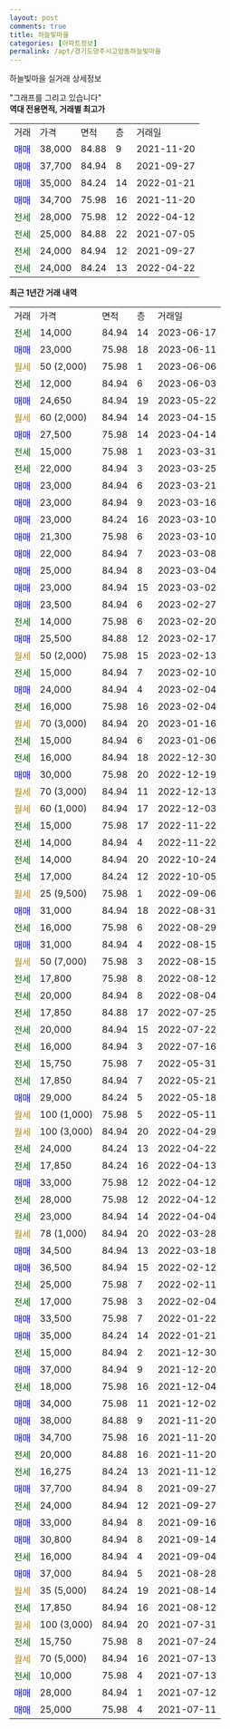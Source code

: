 ```yaml
---
layout: post
comments: true
title: 하늘빛마을
categories: [아파트정보]
permalink: /apt/경기도양주시고암동하늘빛마을
---
```


하늘빛마을 실거래 상세정보

<script type="text/javascript">
  google.charts.load('current', {'packages':['line', 'corechart']});
  google.charts.setOnLoadCallback(drawChart);

  function drawChart() {
    var data = new google.visualization.DataTable();
    data.addColumn('date', '거래일');
    data.addColumn('number', "매매");
    data.addColumn('number', "전세");
    data.addColumn('number', "전매");

    data.addRows([[new Date(Date.parse("2023-06-17")), null, 14000, null], [new Date(Date.parse("2023-06-11")), 23000, null, null], [new Date(Date.parse("2023-06-06")), null, null, null], [new Date(Date.parse("2023-06-03")), null, 12000, null], [new Date(Date.parse("2023-05-22")), 24650, null, null], [new Date(Date.parse("2023-04-15")), null, null, null], [new Date(Date.parse("2023-04-14")), 27500, null, null], [new Date(Date.parse("2023-03-31")), null, 15000, null], [new Date(Date.parse("2023-03-25")), null, 22000, null], [new Date(Date.parse("2023-03-21")), 23000, null, null], [new Date(Date.parse("2023-03-16")), 23000, null, null], [new Date(Date.parse("2023-03-10")), 23000, null, null], [new Date(Date.parse("2023-03-10")), 21300, null, null], [new Date(Date.parse("2023-03-08")), 22000, null, null], [new Date(Date.parse("2023-03-04")), 25000, null, null], [new Date(Date.parse("2023-03-02")), 23000, null, null], [new Date(Date.parse("2023-02-27")), 23500, null, null], [new Date(Date.parse("2023-02-20")), null, 14000, null], [new Date(Date.parse("2023-02-17")), 25500, null, null], [new Date(Date.parse("2023-02-13")), null, null, null], [new Date(Date.parse("2023-02-10")), null, 15000, null], [new Date(Date.parse("2023-02-04")), 24000, null, null], [new Date(Date.parse("2023-02-04")), null, 16000, null], [new Date(Date.parse("2023-01-16")), null, null, null], [new Date(Date.parse("2023-01-06")), null, 15000, null], [new Date(Date.parse("2022-12-30")), null, 16000, null], [new Date(Date.parse("2022-12-19")), 30000, null, null], [new Date(Date.parse("2022-12-13")), null, null, null], [new Date(Date.parse("2022-12-03")), null, null, null], [new Date(Date.parse("2022-11-22")), null, 15000, null], [new Date(Date.parse("2022-11-22")), null, 14000, null], [new Date(Date.parse("2022-10-24")), null, 14000, null], [new Date(Date.parse("2022-10-05")), null, 17000, null], [new Date(Date.parse("2022-09-06")), null, null, null], [new Date(Date.parse("2022-08-31")), 31000, null, null], [new Date(Date.parse("2022-08-29")), null, 16000, null], [new Date(Date.parse("2022-08-15")), 31000, null, null], [new Date(Date.parse("2022-08-15")), null, null, null], [new Date(Date.parse("2022-08-12")), null, 17800, null], [new Date(Date.parse("2022-08-04")), null, 20000, null], [new Date(Date.parse("2022-07-25")), null, 17850, null], [new Date(Date.parse("2022-07-22")), null, 20000, null], [new Date(Date.parse("2022-07-16")), null, 16000, null], [new Date(Date.parse("2022-05-31")), null, 15750, null], [new Date(Date.parse("2022-05-21")), null, 17850, null], [new Date(Date.parse("2022-05-18")), 29000, null, null], [new Date(Date.parse("2022-05-11")), null, null, null], [new Date(Date.parse("2022-04-29")), null, null, null], [new Date(Date.parse("2022-04-22")), null, 24000, null], [new Date(Date.parse("2022-04-13")), null, 17850, null], [new Date(Date.parse("2022-04-12")), 33000, null, null], [new Date(Date.parse("2022-04-12")), null, 28000, null], [new Date(Date.parse("2022-04-04")), null, 23000, null], [new Date(Date.parse("2022-03-28")), null, null, null], [new Date(Date.parse("2022-03-18")), 34500, null, null], [new Date(Date.parse("2022-02-12")), 36500, null, null], [new Date(Date.parse("2022-02-11")), null, 25000, null], [new Date(Date.parse("2022-02-04")), null, 17000, null], [new Date(Date.parse("2022-01-22")), 33500, null, null], [new Date(Date.parse("2022-01-21")), 35000, null, null], [new Date(Date.parse("2021-12-30")), null, 15000, null], [new Date(Date.parse("2021-12-20")), 37000, null, null], [new Date(Date.parse("2021-12-04")), null, 18000, null], [new Date(Date.parse("2021-12-02")), 34000, null, null], [new Date(Date.parse("2021-11-20")), 38000, null, null], [new Date(Date.parse("2021-11-20")), 34700, null, null], [new Date(Date.parse("2021-11-20")), null, 20000, null], [new Date(Date.parse("2021-11-12")), null, 16275, null], [new Date(Date.parse("2021-09-27")), 37700, null, null], [new Date(Date.parse("2021-09-27")), null, 24000, null], [new Date(Date.parse("2021-09-16")), 33000, null, null], [new Date(Date.parse("2021-09-14")), 30800, null, null], [new Date(Date.parse("2021-09-04")), null, 16000, null], [new Date(Date.parse("2021-08-28")), 37000, null, null], [new Date(Date.parse("2021-08-14")), null, null, null], [new Date(Date.parse("2021-08-12")), null, 17850, null], [new Date(Date.parse("2021-07-31")), null, null, null], [new Date(Date.parse("2021-07-24")), null, 15750, null], [new Date(Date.parse("2021-07-13")), null, null, null], [new Date(Date.parse("2021-07-13")), null, 10000, null], [new Date(Date.parse("2021-07-12")), 28000, null, null], [new Date(Date.parse("2021-07-11")), 25000, null, null]]);

    var options = {
      hAxis: {
        format: 'yyyy/MM/dd'
      },    
      lineWidth: 0,
      pointsVisible: true,    
      title: '최근 1년간 유형별 실거래가 분포',
      legend: { position: 'bottom' }
    };

    var formatter = new google.visualization.NumberFormat({pattern:'###,###'} );
    formatter.format(data, 1);
    formatter.format(data, 2);
    
    setTimeout(function() {
        var chart = new google.visualization.LineChart(document.getElementById('columnchart_material'));
        chart.draw(data, (options));
        document.getElementById('loading').style.display = 'none';
    }, 200);
  }
</script>


<div id="loading" style="z-index:20; display: block; margin-left: 0px">"그래프를 그리고 있습니다"</div>
<div id="columnchart_material" style="width: 95%; margin-left: 0px; display: block"></div>
<!-- contents start -->
<b>역대 전용면적, 거래별 최고가</b>
<table class="sortable">
    <tr>
      <td>거래</td>
      <td>가격</td>
      <td>면적</td>
      <td>층</td>
      <td>거래일</td>
    </tr>
        <tr>
          <td><a style="color: blue">매매</a></td>
          <td>38,000</td>
          <td>84.88</td>
          <td>9</td>
          <td>2021-11-20</td>
        </tr>            <tr>
          <td><a style="color: blue">매매</a></td>
          <td>37,700</td>
          <td>84.94</td>
          <td>8</td>
          <td>2021-09-27</td>
        </tr>            <tr>
          <td><a style="color: blue">매매</a></td>
          <td>35,000</td>
          <td>84.24</td>
          <td>14</td>
          <td>2022-01-21</td>
        </tr>            <tr>
          <td><a style="color: blue">매매</a></td>
          <td>34,700</td>
          <td>75.98</td>
          <td>16</td>
          <td>2021-11-20</td>
        </tr>        
        <tr>
              <td><a style="color: darkgreen">전세</a></td>
              <td>28,000</td>
              <td>75.98</td>
              <td>12</td>
              <td>2022-04-12</td>
            </tr>            <tr>
              <td><a style="color: darkgreen">전세</a></td>
              <td>25,000</td>
              <td>84.88</td>
              <td>22</td>
              <td>2021-07-05</td>
            </tr>            <tr>
              <td><a style="color: darkgreen">전세</a></td>
              <td>24,000</td>
              <td>84.94</td>
              <td>12</td>
              <td>2021-09-27</td>
            </tr>            <tr>
              <td><a style="color: darkgreen">전세</a></td>
              <td>24,000</td>
              <td>84.24</td>
              <td>13</td>
              <td>2022-04-22</td>
            </tr>        
    
</table>

<b>최근 1년간 거래 내역</b>

<table class="sortable">
    <tr>
      <td>거래</td>
      <td>가격</td>
      <td>면적</td>
      <td>층</td>
      <td>거래일</td>
    </tr>
    <tr>
      <td><a style="color: darkgreen">전세</a></td>
      <td>14,000</td>
      <td>84.94</td>
      <td>14</td>
      <td>2023-06-17</td>
    </tr>          <tr>
      <td><a style="color: blue">매매</a></td>
      <td>23,000</td>
      <td>75.98</td>
      <td>18</td>
      <td>2023-06-11</td>
    </tr>          <tr>
      <td><a style="color: darkgoldenrod">월세</a></td>
      <td>50 (2,000)</td>
      <td>75.98</td>
      <td>1</td>
      <td>2023-06-06</td>
    </tr>          <tr>
      <td><a style="color: darkgreen">전세</a></td>
      <td>12,000</td>
      <td>84.94</td>
      <td>6</td>
      <td>2023-06-03</td>
    </tr>          <tr>
      <td><a style="color: blue">매매</a></td>
      <td>24,650</td>
      <td>84.94</td>
      <td>19</td>
      <td>2023-05-22</td>
    </tr>          <tr>
      <td><a style="color: darkgoldenrod">월세</a></td>
      <td>60 (2,000)</td>
      <td>84.94</td>
      <td>14</td>
      <td>2023-04-15</td>
    </tr>          <tr>
      <td><a style="color: blue">매매</a></td>
      <td>27,500</td>
      <td>75.98</td>
      <td>14</td>
      <td>2023-04-14</td>
    </tr>          <tr>
      <td><a style="color: darkgreen">전세</a></td>
      <td>15,000</td>
      <td>75.98</td>
      <td>1</td>
      <td>2023-03-31</td>
    </tr>          <tr>
      <td><a style="color: darkgreen">전세</a></td>
      <td>22,000</td>
      <td>84.94</td>
      <td>3</td>
      <td>2023-03-25</td>
    </tr>          <tr>
      <td><a style="color: blue">매매</a></td>
      <td>23,000</td>
      <td>84.94</td>
      <td>6</td>
      <td>2023-03-21</td>
    </tr>          <tr>
      <td><a style="color: blue">매매</a></td>
      <td>23,000</td>
      <td>84.94</td>
      <td>9</td>
      <td>2023-03-16</td>
    </tr>          <tr>
      <td><a style="color: blue">매매</a></td>
      <td>23,000</td>
      <td>84.24</td>
      <td>16</td>
      <td>2023-03-10</td>
    </tr>          <tr>
      <td><a style="color: blue">매매</a></td>
      <td>21,300</td>
      <td>75.98</td>
      <td>6</td>
      <td>2023-03-10</td>
    </tr>          <tr>
      <td><a style="color: blue">매매</a></td>
      <td>22,000</td>
      <td>84.94</td>
      <td>7</td>
      <td>2023-03-08</td>
    </tr>          <tr>
      <td><a style="color: blue">매매</a></td>
      <td>25,000</td>
      <td>84.94</td>
      <td>8</td>
      <td>2023-03-04</td>
    </tr>          <tr>
      <td><a style="color: blue">매매</a></td>
      <td>23,000</td>
      <td>84.94</td>
      <td>15</td>
      <td>2023-03-02</td>
    </tr>          <tr>
      <td><a style="color: blue">매매</a></td>
      <td>23,500</td>
      <td>84.94</td>
      <td>6</td>
      <td>2023-02-27</td>
    </tr>          <tr>
      <td><a style="color: darkgreen">전세</a></td>
      <td>14,000</td>
      <td>75.98</td>
      <td>6</td>
      <td>2023-02-20</td>
    </tr>          <tr>
      <td><a style="color: blue">매매</a></td>
      <td>25,500</td>
      <td>84.88</td>
      <td>12</td>
      <td>2023-02-17</td>
    </tr>          <tr>
      <td><a style="color: darkgoldenrod">월세</a></td>
      <td>50 (2,000)</td>
      <td>75.98</td>
      <td>15</td>
      <td>2023-02-13</td>
    </tr>          <tr>
      <td><a style="color: darkgreen">전세</a></td>
      <td>15,000</td>
      <td>84.94</td>
      <td>7</td>
      <td>2023-02-10</td>
    </tr>          <tr>
      <td><a style="color: blue">매매</a></td>
      <td>24,000</td>
      <td>84.94</td>
      <td>4</td>
      <td>2023-02-04</td>
    </tr>          <tr>
      <td><a style="color: darkgreen">전세</a></td>
      <td>16,000</td>
      <td>75.98</td>
      <td>16</td>
      <td>2023-02-04</td>
    </tr>          <tr>
      <td><a style="color: darkgoldenrod">월세</a></td>
      <td>70 (3,000)</td>
      <td>84.94</td>
      <td>20</td>
      <td>2023-01-16</td>
    </tr>          <tr>
      <td><a style="color: darkgreen">전세</a></td>
      <td>15,000</td>
      <td>84.94</td>
      <td>6</td>
      <td>2023-01-06</td>
    </tr>          <tr>
      <td><a style="color: darkgreen">전세</a></td>
      <td>16,000</td>
      <td>84.94</td>
      <td>18</td>
      <td>2022-12-30</td>
    </tr>          <tr>
      <td><a style="color: blue">매매</a></td>
      <td>30,000</td>
      <td>75.98</td>
      <td>20</td>
      <td>2022-12-19</td>
    </tr>          <tr>
      <td><a style="color: darkgoldenrod">월세</a></td>
      <td>70 (3,000)</td>
      <td>84.94</td>
      <td>11</td>
      <td>2022-12-13</td>
    </tr>          <tr>
      <td><a style="color: darkgoldenrod">월세</a></td>
      <td>60 (1,000)</td>
      <td>84.94</td>
      <td>17</td>
      <td>2022-12-03</td>
    </tr>          <tr>
      <td><a style="color: darkgreen">전세</a></td>
      <td>15,000</td>
      <td>75.98</td>
      <td>17</td>
      <td>2022-11-22</td>
    </tr>          <tr>
      <td><a style="color: darkgreen">전세</a></td>
      <td>14,000</td>
      <td>84.94</td>
      <td>4</td>
      <td>2022-11-22</td>
    </tr>          <tr>
      <td><a style="color: darkgreen">전세</a></td>
      <td>14,000</td>
      <td>84.94</td>
      <td>20</td>
      <td>2022-10-24</td>
    </tr>          <tr>
      <td><a style="color: darkgreen">전세</a></td>
      <td>17,000</td>
      <td>84.24</td>
      <td>12</td>
      <td>2022-10-05</td>
    </tr>          <tr>
      <td><a style="color: darkgoldenrod">월세</a></td>
      <td>25 (9,500)</td>
      <td>75.98</td>
      <td>1</td>
      <td>2022-09-06</td>
    </tr>          <tr>
      <td><a style="color: blue">매매</a></td>
      <td>31,000</td>
      <td>84.94</td>
      <td>18</td>
      <td>2022-08-31</td>
    </tr>          <tr>
      <td><a style="color: darkgreen">전세</a></td>
      <td>16,000</td>
      <td>75.98</td>
      <td>6</td>
      <td>2022-08-29</td>
    </tr>          <tr>
      <td><a style="color: blue">매매</a></td>
      <td>31,000</td>
      <td>84.94</td>
      <td>4</td>
      <td>2022-08-15</td>
    </tr>          <tr>
      <td><a style="color: darkgoldenrod">월세</a></td>
      <td>50 (7,000)</td>
      <td>75.98</td>
      <td>3</td>
      <td>2022-08-15</td>
    </tr>          <tr>
      <td><a style="color: darkgreen">전세</a></td>
      <td>17,800</td>
      <td>75.98</td>
      <td>8</td>
      <td>2022-08-12</td>
    </tr>          <tr>
      <td><a style="color: darkgreen">전세</a></td>
      <td>20,000</td>
      <td>84.94</td>
      <td>8</td>
      <td>2022-08-04</td>
    </tr>          <tr>
      <td><a style="color: darkgreen">전세</a></td>
      <td>17,850</td>
      <td>84.88</td>
      <td>17</td>
      <td>2022-07-25</td>
    </tr>          <tr>
      <td><a style="color: darkgreen">전세</a></td>
      <td>20,000</td>
      <td>84.94</td>
      <td>15</td>
      <td>2022-07-22</td>
    </tr>          <tr>
      <td><a style="color: darkgreen">전세</a></td>
      <td>16,000</td>
      <td>84.94</td>
      <td>3</td>
      <td>2022-07-16</td>
    </tr>          <tr>
      <td><a style="color: darkgreen">전세</a></td>
      <td>15,750</td>
      <td>75.98</td>
      <td>7</td>
      <td>2022-05-31</td>
    </tr>          <tr>
      <td><a style="color: darkgreen">전세</a></td>
      <td>17,850</td>
      <td>84.94</td>
      <td>7</td>
      <td>2022-05-21</td>
    </tr>          <tr>
      <td><a style="color: blue">매매</a></td>
      <td>29,000</td>
      <td>84.24</td>
      <td>5</td>
      <td>2022-05-18</td>
    </tr>          <tr>
      <td><a style="color: darkgoldenrod">월세</a></td>
      <td>100 (1,000)</td>
      <td>75.98</td>
      <td>5</td>
      <td>2022-05-11</td>
    </tr>          <tr>
      <td><a style="color: darkgoldenrod">월세</a></td>
      <td>100 (3,000)</td>
      <td>84.94</td>
      <td>20</td>
      <td>2022-04-29</td>
    </tr>          <tr>
      <td><a style="color: darkgreen">전세</a></td>
      <td>24,000</td>
      <td>84.24</td>
      <td>13</td>
      <td>2022-04-22</td>
    </tr>          <tr>
      <td><a style="color: darkgreen">전세</a></td>
      <td>17,850</td>
      <td>84.24</td>
      <td>16</td>
      <td>2022-04-13</td>
    </tr>          <tr>
      <td><a style="color: blue">매매</a></td>
      <td>33,000</td>
      <td>75.98</td>
      <td>12</td>
      <td>2022-04-12</td>
    </tr>          <tr>
      <td><a style="color: darkgreen">전세</a></td>
      <td>28,000</td>
      <td>75.98</td>
      <td>12</td>
      <td>2022-04-12</td>
    </tr>          <tr>
      <td><a style="color: darkgreen">전세</a></td>
      <td>23,000</td>
      <td>84.94</td>
      <td>14</td>
      <td>2022-04-04</td>
    </tr>          <tr>
      <td><a style="color: darkgoldenrod">월세</a></td>
      <td>78 (1,000)</td>
      <td>84.94</td>
      <td>20</td>
      <td>2022-03-28</td>
    </tr>          <tr>
      <td><a style="color: blue">매매</a></td>
      <td>34,500</td>
      <td>84.94</td>
      <td>13</td>
      <td>2022-03-18</td>
    </tr>          <tr>
      <td><a style="color: blue">매매</a></td>
      <td>36,500</td>
      <td>84.94</td>
      <td>15</td>
      <td>2022-02-12</td>
    </tr>          <tr>
      <td><a style="color: darkgreen">전세</a></td>
      <td>25,000</td>
      <td>75.98</td>
      <td>7</td>
      <td>2022-02-11</td>
    </tr>          <tr>
      <td><a style="color: darkgreen">전세</a></td>
      <td>17,000</td>
      <td>75.98</td>
      <td>3</td>
      <td>2022-02-04</td>
    </tr>          <tr>
      <td><a style="color: blue">매매</a></td>
      <td>33,500</td>
      <td>75.98</td>
      <td>7</td>
      <td>2022-01-22</td>
    </tr>          <tr>
      <td><a style="color: blue">매매</a></td>
      <td>35,000</td>
      <td>84.24</td>
      <td>14</td>
      <td>2022-01-21</td>
    </tr>          <tr>
      <td><a style="color: darkgreen">전세</a></td>
      <td>15,000</td>
      <td>84.94</td>
      <td>2</td>
      <td>2021-12-30</td>
    </tr>          <tr>
      <td><a style="color: blue">매매</a></td>
      <td>37,000</td>
      <td>84.94</td>
      <td>9</td>
      <td>2021-12-20</td>
    </tr>          <tr>
      <td><a style="color: darkgreen">전세</a></td>
      <td>18,000</td>
      <td>75.98</td>
      <td>16</td>
      <td>2021-12-04</td>
    </tr>          <tr>
      <td><a style="color: blue">매매</a></td>
      <td>34,000</td>
      <td>75.98</td>
      <td>11</td>
      <td>2021-12-02</td>
    </tr>          <tr>
      <td><a style="color: blue">매매</a></td>
      <td>38,000</td>
      <td>84.88</td>
      <td>9</td>
      <td>2021-11-20</td>
    </tr>          <tr>
      <td><a style="color: blue">매매</a></td>
      <td>34,700</td>
      <td>75.98</td>
      <td>16</td>
      <td>2021-11-20</td>
    </tr>          <tr>
      <td><a style="color: darkgreen">전세</a></td>
      <td>20,000</td>
      <td>84.88</td>
      <td>16</td>
      <td>2021-11-20</td>
    </tr>          <tr>
      <td><a style="color: darkgreen">전세</a></td>
      <td>16,275</td>
      <td>84.24</td>
      <td>13</td>
      <td>2021-11-12</td>
    </tr>          <tr>
      <td><a style="color: blue">매매</a></td>
      <td>37,700</td>
      <td>84.94</td>
      <td>8</td>
      <td>2021-09-27</td>
    </tr>          <tr>
      <td><a style="color: darkgreen">전세</a></td>
      <td>24,000</td>
      <td>84.94</td>
      <td>12</td>
      <td>2021-09-27</td>
    </tr>          <tr>
      <td><a style="color: blue">매매</a></td>
      <td>33,000</td>
      <td>84.94</td>
      <td>8</td>
      <td>2021-09-16</td>
    </tr>          <tr>
      <td><a style="color: blue">매매</a></td>
      <td>30,800</td>
      <td>84.94</td>
      <td>8</td>
      <td>2021-09-14</td>
    </tr>          <tr>
      <td><a style="color: darkgreen">전세</a></td>
      <td>16,000</td>
      <td>84.94</td>
      <td>4</td>
      <td>2021-09-04</td>
    </tr>          <tr>
      <td><a style="color: blue">매매</a></td>
      <td>37,000</td>
      <td>84.94</td>
      <td>5</td>
      <td>2021-08-28</td>
    </tr>          <tr>
      <td><a style="color: darkgoldenrod">월세</a></td>
      <td>35 (5,000)</td>
      <td>84.24</td>
      <td>19</td>
      <td>2021-08-14</td>
    </tr>          <tr>
      <td><a style="color: darkgreen">전세</a></td>
      <td>17,850</td>
      <td>84.94</td>
      <td>16</td>
      <td>2021-08-12</td>
    </tr>          <tr>
      <td><a style="color: darkgoldenrod">월세</a></td>
      <td>100 (3,000)</td>
      <td>84.94</td>
      <td>20</td>
      <td>2021-07-31</td>
    </tr>          <tr>
      <td><a style="color: darkgreen">전세</a></td>
      <td>15,750</td>
      <td>75.98</td>
      <td>8</td>
      <td>2021-07-24</td>
    </tr>          <tr>
      <td><a style="color: darkgoldenrod">월세</a></td>
      <td>70 (5,000)</td>
      <td>84.94</td>
      <td>16</td>
      <td>2021-07-13</td>
    </tr>          <tr>
      <td><a style="color: darkgreen">전세</a></td>
      <td>10,000</td>
      <td>75.98</td>
      <td>4</td>
      <td>2021-07-13</td>
    </tr>          <tr>
      <td><a style="color: blue">매매</a></td>
      <td>28,000</td>
      <td>84.94</td>
      <td>1</td>
      <td>2021-07-12</td>
    </tr>          <tr>
      <td><a style="color: blue">매매</a></td>
      <td>25,000</td>
      <td>75.98</td>
      <td>4</td>
      <td>2021-07-11</td>
    </tr>      </table>
<!-- contents end -->    

